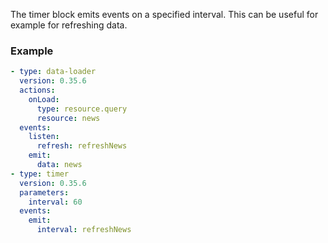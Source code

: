The timer block emits events on a specified interval. This can be useful for example for refreshing
data.

### Example

```yaml
- type: data-loader
  version: 0.35.6
  actions:
    onLoad:
      type: resource.query
      resource: news
  events:
    listen:
      refresh: refreshNews
    emit:
      data: news
- type: timer
  version: 0.35.6
  parameters:
    interval: 60
  events:
    emit:
      interval: refreshNews
```

